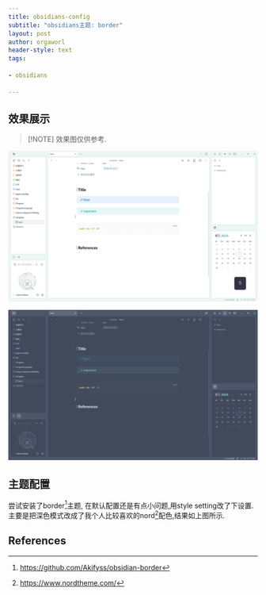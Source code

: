 ```yaml
---
title: obsidians-config
subtitle: "obsidians主题: border"
layout: post
author: orgaworl
header-style: text
tags:

- obsidians

---
```


## 效果展示

> [!NOTE] 效果图仅供参考.

![](/pic/obsidians.png)

![](/pic/border-dark-nord.png)

## 主题配置

尝试安装了border[^2]主题, 在默认配置还是有点小问题,​用style setting改了下设置. 
主要是把深色模式改成了我个人比较喜欢的nord[^1]配色,结果如上图所示.

## References



[^1]: https://www.nordtheme.com/

[^2]: https://github.com/Akifyss/obsidian-border

[^3]: https://www.bilibili.com/video/BV1QS421d7wR
